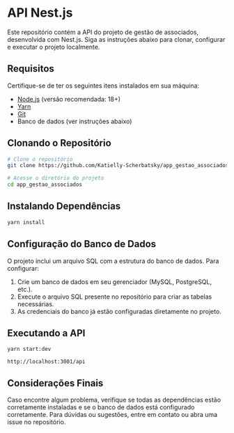 # API Nest.js

Este repositório contém a API do projeto de gestão de associados, desenvolvida com Nest.js. Siga as instruções abaixo para clonar, configurar e executar o projeto localmente.

## Requisitos
Certifique-se de ter os seguintes itens instalados em sua máquina:
- [Node.js](https://nodejs.org/) (versão recomendada: 18+)
- [Yarn](https://yarnpkg.com/)
- [Git](https://git-scm.com/)
- Banco de dados (ver instruções abaixo)

## Clonando o Repositório

```sh
# Clone o repositório
git clone https://github.com/Katielly-Scherbatsky/app_gestao_associados.git

# Acesse o diretório do projeto
cd app_gestao_associados
```

## Instalando Dependências

```sh
yarn install
```

## Configuração do Banco de Dados

O projeto inclui um arquivo SQL com a estrutura do banco de dados. Para configurar:

1. Crie um banco de dados em seu gerenciador (MySQL, PostgreSQL, etc.).
2. Execute o arquivo SQL presente no repositório para criar as tabelas necessárias.
3. As credenciais do banco já estão configuradas diretamente no projeto.

## Executando a API

```sh
yarn start:dev
```

```
http://localhost:3001/api
```

## Considerações Finais
Caso encontre algum problema, verifique se todas as dependências estão corretamente instaladas e se o banco de dados está configurado corretamente. Para dúvidas ou sugestões, entre em contato ou abra uma issue no repositório.

